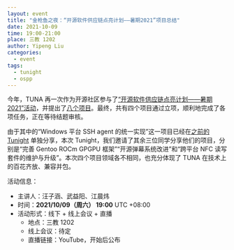 ```yaml
---
layout: event
title: "金枪鱼之夜：“开源软件供应链点亮计划——暑期2021”项目总结"
date: 2021-10-09
time: 19:00-21:00
place: 三教 1202
author: Yipeng Liu
categories:
  - event
tags:
  - tunight
  - ospp
---
```


今年，TUNA 再一次作为开源社区参与了[“开源软件供应链点亮计划——暑期2021”活动](https://summer.iscas.ac.cn)，并提出了[八个项目](https://tuna.moe/blog/2021/ospp-summer-2021/)。最终，共有四个项目通过立项，顺利地完成了各项任务，正在等待结题审核。

由于其中的“Windows 平台 SSH agent 的统一实现”这一项目已经在[之前的 Tunight](https://tuna.moe/event/2021/windows-ssh-agent/) 单独分享，本次 Tunight，我们邀请了其余三位同学分享他们的项目，分别是“完善 Gentoo ROCm GPGPU 框架”“开源弹幕系统改进”和“跨平台 NFC 读写套件的维护与升级”。本次四个项目领域各不相同，也充分体现了 TUNA 在技术上的百花齐放、兼容并包。

活动信息：

* 主讲人：汪子涵、武益阳、江晨炜
* 时间：**2021/10/09（周六） 19:00** UTC +08:00
* 活动形式：线下 + 线上会议 + 直播
  * 地点：三教 1202
  * 线上会议：待定
  * 直播链接：YouTube，开始后公布
